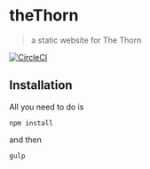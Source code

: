 # theThorn
> a static website for The Thorn

[![CircleCI](https://circleci.com/gh/nycdsa/the-thorn.svg?style=svg)](https://circleci.com/gh/nycdsa/the-thorn)

## Installation
All you need to do is

```
npm install
```

and then

```
gulp
```
